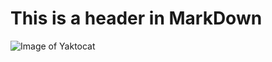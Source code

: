 # This is a header in MarkDown
![Image of Yaktocat](https://octodex.github.com/images/yaktocat.png)
